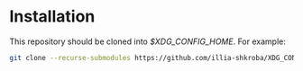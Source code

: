 # Installation

This repository should be cloned into *$XDG_CONFIG_HOME*. For example:

```sh
git clone --recurse-submodules https://github.com/illia-shkroba/XDG_CONFIG_HOME.git "$XDG_CONFIG_HOME"
```
